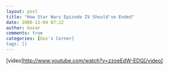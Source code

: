 ```yaml
---
layout: post
title: "How Star Wars Episode IV Should've Ended"
date: 2008-11-04 07:22
author: Gozar
comments: true
categories: [Goz's Corner]
tags: []
---
```

[video]http://www.youtube.com/watch?v=zzoeEdW-EDQ[/video]
